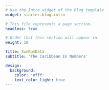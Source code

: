 ```yaml
---
# Use the Intro widget of the Blog template
widget: starter.blog.intro

# This file represents a page section.
headless: true

# Order that this section will appear in.
weight: 10

title: SunRumData
subtitle: 'The Caribbean In Numbers'

design:
  background:
    color: '#fff'
    text_color_light: true
---
```

